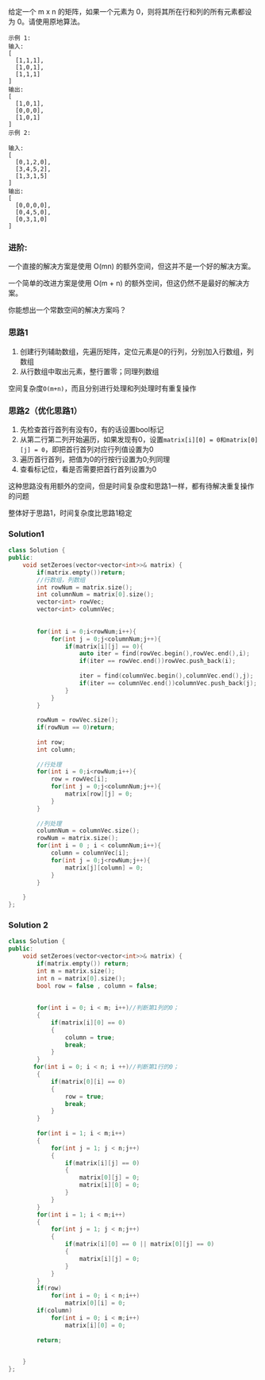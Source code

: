 给定一个 m x n 的矩阵，如果一个元素为 0，则将其所在行和列的所有元素都设为 0。请使用原地算法。

```
示例 1:
输入: 
[
  [1,1,1],
  [1,0,1],
  [1,1,1]
]
输出: 
[
  [1,0,1],
  [0,0,0],
  [1,0,1]
]
示例 2:

输入: 
[
  [0,1,2,0],
  [3,4,5,2],
  [1,3,1,5]
]
输出: 
[
  [0,0,0,0],
  [0,4,5,0],
  [0,3,1,0]
]
```

### 进阶:
一个直接的解决方案是使用  O(mn) 的额外空间，但这并不是一个好的解决方案。

一个简单的改进方案是使用 O(m + n) 的额外空间，但这仍然不是最好的解决方案。

你能想出一个常数空间的解决方案吗？

### 思路1

1. 创建行列辅助数组，先遍历矩阵，定位元素是0的行列，分别加入行数组，列数组
2. 从行数组中取出元素，整行置零；同理列数组

空间复杂度`O(m+n)`，而且分别进行处理和列处理时有重复操作

### 思路2（优化思路1）

1. 先检查首行首列有没有0，有的话设置bool标记
2. 从第二行第二列开始遍历，如果发现有0，设置`matrix[i][0] = 0和matrix[0][j] = 0`，即把首行首列对应行列值设置为0
3. 遍历首行首列，把值为0的行按行设置为0;列同理
4. 查看标记位，看是否需要把首行首列设置为0

这种思路没有用额外的空间，但是时间复杂度和思路1一样，都有待解决重复操作的问题

整体好于思路1，时间复杂度比思路1稳定

### Solution1

```CPP
class Solution {
public:
    void setZeroes(vector<vector<int>>& matrix) {
        if(matrix.empty())return;
        //行数组，列数组
        int rowNum = matrix.size();
        int columnNum = matrix[0].size();
        vector<int> rowVec;
        vector<int> columnVec;
        
        
        for(int i = 0;i<rowNum;i++){
            for(int j = 0;j<columnNum;j++){
                if(matrix[i][j] == 0){
                    auto iter = find(rowVec.begin(),rowVec.end(),i);
                    if(iter == rowVec.end())rowVec.push_back(i);
                    
                    iter = find(columnVec.begin(),columnVec.end(),j);
                    if(iter == columnVec.end())columnVec.push_back(j);
                }
            }
        }
        
        rowNum = rowVec.size();
        if(rowNum == 0)return;
        
        int row;
        int column;
        
        //行处理
        for(int i = 0;i<rowNum;i++){
            row = rowVec[i];
            for(int j = 0;j<columnNum;j++){
                matrix[row][j] = 0;
            }
        }
        
        //列处理
        columnNum = columnVec.size();
        rowNum = matrix.size();
        for(int i = 0 ; i < columnNum;i++){
            column = columnVec[i];
            for(int j = 0;j<rowNum;j++){
                matrix[j][column] = 0;
            }
        }
        
    }
};
```

### Solution 2

```CPP
class Solution {
public:
    void setZeroes(vector<vector<int>>& matrix) {
        if(matrix.empty()) return;
        int m = matrix.size();
        int n = matrix[0].size();
        bool row = false , column = false;
        
        
        for(int i = 0; i < m; i++)//判断第1列的0；
        {
            if(matrix[i][0] == 0)
            {
                column = true;
                break;
            }
        }
       for(int i = 0; i < n; i ++)//判断第1行的0；
        {
            if(matrix[0][i] == 0)
            {
                row = true;
                break;
            }
        }
        
        for(int i = 1; i < m;i++)
        {
            for(int j = 1; j < n;j++)
            {
                if(matrix[i][j] == 0)
                {
                    matrix[0][j] = 0;
                    matrix[i][0] = 0;
                }
            }
        }
        for(int i = 1; i < m;i++)
        {
            for(int j = 1; j < n;j++)
            {
                if(matrix[i][0] == 0 || matrix[0][j] == 0)
                {
                    matrix[i][j] = 0;
                }
            }
        }
        if(row) 
            for(int i = 0; i < n;i++)
                matrix[0][i] = 0;
        if(column) 
            for(int i = 0; i < m;i++)
                matrix[i][0] = 0;
        
        return;

        
    }
};
```